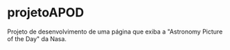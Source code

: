 # projetoAPOD
Projeto de desenvolvimento de uma página que exiba a "Astronomy Picture of the Day" da Nasa.
